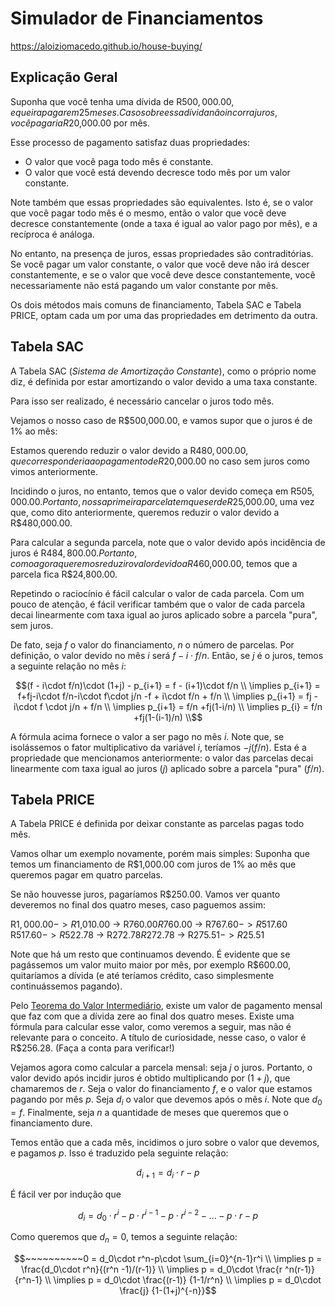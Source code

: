 # Simulador de Financiamentos

<https://aloiziomacedo.github.io/house-buying/>

## Explicação Geral

Suponha que você tenha uma dívida de R$500,000.00, e queira
pagar em 25 meses. Caso sobre essa dívida não incorra juros,
você pagaria R$20,000.00 por mês.

Esse processo de pagamento satisfaz duas propriedades:

- O valor que você paga todo mês é constante.
- O valor que você está devendo decresce todo mês por um valor constante.

Note também que essas propriedades são equivalentes. Isto é,
se o valor que você pagar todo mês é o mesmo, então o valor
que você deve decresce constantemente (onde a taxa é igual
ao valor pago por mês), e a recíproca é análoga.

No entanto, na presença de juros, essas propriedades são
contraditórias. Se você pagar um valor constante, o 
valor que você deve não irá descer constantemente, e se o valor
que você deve desce constantemente, você necessariamente não
está pagando um valor constante por mês.

Os dois métodos mais comuns de financiamento, Tabela SAC
e Tabela PRICE, optam cada um por uma das propriedades
em detrimento da outra.

## Tabela SAC

A Tabela SAC (_Sistema de Amortização Constante_), como o próprio
nome diz, é definida por estar amortizando o valor devido a uma taxa
constante.

Para isso ser realizado, é necessário cancelar o juros todo mês.

Vejamos o nosso caso de R$500,000.00, e vamos supor que o juros é de
1% ao mês:

Estamos querendo reduzir o valor devido a R$480,000.00, que
corresponderia ao pagamento de R$20,000.00 no caso sem juros como
vimos anteriormente.

Incidindo o juros, no entanto, temos que o valor devido começa em 
R$505,000.00. Portanto, nossa primeira parcela tem que ser de 
R$25,000.00, uma vez que, como dito anteriormente, queremos reduzir
o valor devido a R$480,000.00.

Para calcular a segunda parcela, note que o valor devido após incidência
de juros é R$484,800.00. Portanto, como agora queremos reduzir o valor devido
a R$460,000.00, temos que a parcela fica R$24,800.00.

Repetindo o raciocínio é fácil calcular o valor de cada parcela. Com
um pouco de atenção, é fácil verificar também que o valor de cada parcela
decai linearmente com taxa igual ao juros aplicado sobre a parcela "pura",
sem juros.

De fato, seja $f$ o valor do financiamento, $n$ o número de parcelas.
Por definição, o valor devido no mês $i$ será $f-i\cdot f/n$.
Então, se $j$ é o juros, temos a seguinte relação no mês $i$:

```math
(f - i\cdot f/n)\cdot (1+j) - p_{i+1} = f - (i+1)\cdot f/n \\
\implies p_{i+1} = f+fj-i\cdot f/n-i\cdot f\cdot j/n -f + i\cdot f/n + f/n \\
\implies p_{i+1} = fj -i\cdot f \cdot j/n +  f/n \\
\implies p_{i+1} = f/n +fj(1-i/n) \\
\implies p_{i} = f/n +fj(1-(i-1)/n) \\
```

A fórmula acima fornece o valor a ser pago no mês $i$. Note que, se isolássemos
o fator multiplicativo da variável $i$, teríamos $-j(f/n)$. Esta é a propriedade
que mencionamos anteriormente: o valor das parcelas decai linearmente com taxa
igual ao juros ($j$) aplicado sobre a parcela "pura" ($f/n$).

## Tabela PRICE

A Tabela PRICE é definida por deixar constante as parcelas pagas todo mês.

Vamos olhar um exemplo novamente, porém mais simples: Suponha que
temos um financiamento de R$1,000.00 com juros de 1% ao mês que queremos
pagar em quatro parcelas.

Se não houvesse juros, pagaríamos R$250.00. Vamos ver quanto deveremos 
no final dos quatro meses, caso paguemos assim:

R$1,000.00 -> R$1,010.00 -> R$760.00
R$760.00 -> R$767.60 -> R$517.60
R$517.60 -> R$522.78 -> R$272.78
R$272.78 -> R$275.51 -> R$25.51

Note que há um resto que continuamos devendo. É evidente que se pagássemos
um valor muito maior por mês, por exemplo R$600.00, quitaríamos a dívida
(e até teríamos crédito, caso simplesmente continuássemos pagando).

Pelo [Teorema do Valor Intermediário](https://pt.wikipedia.org/wiki/Teorema_do_valor_intermedi%C3%A1rio), existe um valor de pagamento mensal
que faz com que a dívida zere ao final dos quatro meses. Existe uma fórmula
para calcular esse valor, como veremos a seguir, mas não é relevante para o
conceito.
A título de curiosidade, nesse caso, o valor é R$256.28. (Faça a conta para
verificar!)

Vejamos agora como calcular a parcela mensal: seja $j$ o juros. Portanto,
o valor devido após incidir juros é obtido multiplicando por $(1+j)$, que
chamaremos de $r$. Seja o valor do financiamento $f$, e o valor que estamos
pagando por mês $p$. Seja $d_i$ o valor que devemos após o mês $i$.
Note que $d_0=f$. Finalmente, seja $n$ a quantidade de meses que queremos
que o financiamento dure.

Temos então que a cada mês, incidimos o juro sobre o valor que devemos,
e pagamos $p$. Isso é traduzido pela seguinte relação:

```math
d_{i+1} = d_i\cdot r-p
```

É fácil ver por indução que

```math
d_{i} = d_0\cdot r^i-p\cdot r^{i-1}-p\cdot r^{i-2}-...-p\cdot r^{}-p
```

Como queremos que $d_n=0$, temos a seguinte relação:

```math
~~~~~~~~~~0 = d_0\cdot r^n-p\cdot \sum_{i=0}^{n-1}r^i \\
\implies p = \frac{d_0\cdot r^n}{(r^n -1)/(r-1)} \\
\implies p = d_0\cdot \frac{r ^n(r-1)} {r^n-1} \\
\implies p = d_0\cdot \frac{(r-1)} {1-1/r^n} \\
\implies p = d_0\cdot \frac{j} {1-(1+j)^{-n}}
```
